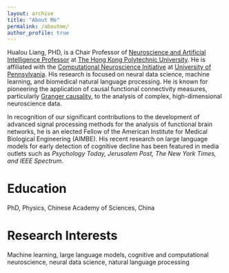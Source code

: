 ```yaml
---
layout: archive
title: "About Me"
permalink: /aboutme/
author_profile: true
---
```


Hualou Liang, PHD, is a Chair Professor of [Neuroscience and Artificial Intelligence Professor](https://www.polyu.edu.hk/lst/people/academic-staff/liang-hualou/) at [The Hong Kong Polytechnic University](https://www.polyu.edu.hk). He is affiliated with the [Computational Neuroscience Initiative](https://cni.upenn.edu/) at [University of Pennsylvania](https://home.www.upenn.edu/). His research is focused on neural data science, machine learning, and biomedical natural language processing. He is known for pioneering the application of causal functional connectivity measures, particularly [Granger causality](https://brain-smart.org/), to the analysis of complex, high-dimensional neuroscience data. 

In recognition of our significant contributions to the development of advanced signal processing methods for the analysis of functional brain networks, he is an elected Fellow of the American Institute for Medical Biological Engineering (AIMBE). His recent research on large language models for early detection of cognitive decline has been featured in media outlets such as *Psychology Today, Jerusalem Post, The New York Times, and IEEE Spectrum*.  

Education
======
PhD, Physics, Chinese Academy of Sciences, China

Research Interests
======
Machine learning, large language models, cognitive and computational neuroscience, neural data science, natural language processing
